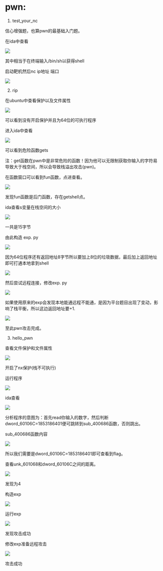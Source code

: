 # pwn:
1. test_your_nc

信心增强题，也算pwn的最基础入门题。

在ida中查看

![](./img/1.png)

其中相当于在终端输入/bin/sh以获得shell

启动靶机然后nc ip地址 端口

![](./img/2.png)


2. rip

在ubuntu中查看保护以及文件属性

![](./img/3.png)

可以看到没有开启保护并且为64位的可执行程序

进入ida中查看

![](./img/4.png)

可以看到危险函数gets

注：get函数在pwn中是非常危险的函数！因为他可以无限制获取你输入的字符易导致大于栈空间，所以会导致栈溢出攻击(pwn)。

在函数窗口可以看到fun函数，点进查看。

![](./img/5.png)

发现fun函数是后门函数，存在getshell点。

ida查看s变量在栈空间的大小

![](./img/6.png)

一共是15字节

由此构造 exp. py

![](./img/7.png)

因为64位程序还有返回地址8字节所以要加上8位的垃圾数据，最后加上返回地址即可打通本地拿到shell

![](./img/8.png)

然后尝试远程连接，修改exp. py

![](./img/9.png)

如果使用原来的exp会发现本地能通远程不能通，是因为平台题目出现了变动，影响了栈平衡，所以这边返回地址要+1.

![](./img/10.png)

至此pwn攻击完成。

3. hello_pwn

查看文件保护和文件属性

![](./img/11.png)

开启了nx保护(栈不可执行)

运行程序

![](./img/12.png)

ida查看

![](./img/13.png)

分析程序的意图为：首先read你输入的数字，然后判断dword_60106C=1853186401便可跳转到sub_400686函数，否则跳出。

sub_400686函数内容

![](./img/14.png)

所以我们需要是dword_60106C=1853186401即可查看到flag。

查看unk_601068和dword_60106C之间的距离。

![](./img/15.png)

发现为4

构造exp

![](./img/16.png)

运行exp

![](./img/17.png)

发现攻击成功

修改exp准备远程攻击

![](./img/18.png)

攻击成功